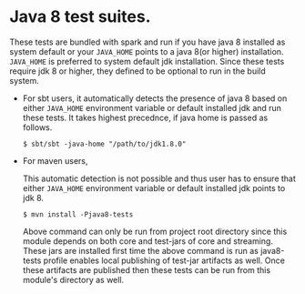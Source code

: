 # Java 8 test suites.

These tests are bundled with spark and run if you have java 8 installed as system default or your `JAVA_HOME` points to a java 8(or higher) installation. `JAVA_HOME` is preferred to system default jdk installation. Since these tests require jdk 8 or higher, they defined to be optional to run in the build system.

* For sbt users, it automatically detects the presence of java 8 based on either `JAVA_HOME` environment variable or default installed jdk and run these tests. It takes highest precednce, if java home is passed as follows.

  `$ sbt/sbt -java-home "/path/to/jdk1.8.0"`

* For maven users,

  This automatic detection is not possible and thus user has to ensure that either `JAVA_HOME` environment variable or default installed jdk points to jdk 8.

  `$ mvn install -Pjava8-tests`

  Above command can only be run from project root directory since this module depends on both core and test-jars of core and streaming. These jars are installed first time the above command is run as java8-tests profile enables local publishing of test-jar artifacts as well. Once these artifacts are published then these tests can be run from this module's directory as well.
